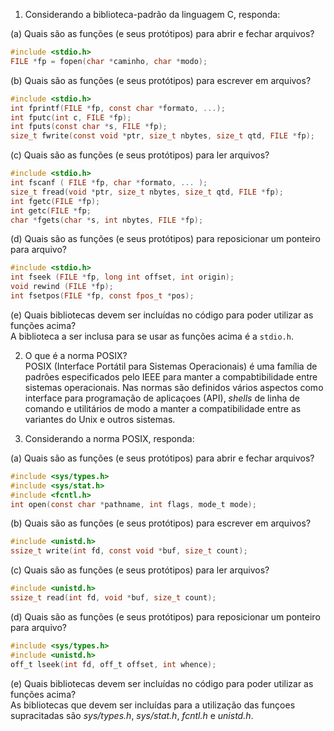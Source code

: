 1. Considerando a biblioteca-padrão da linguagem C, responda:

(a) Quais são as funções (e seus protótipos) para abrir e fechar arquivos?  
```C
#include <stdio.h>
FILE *fp = fopen(char *caminho, char *modo);
```

(b) Quais são as funções (e seus protótipos) para escrever em arquivos?  
```C
#include <stdio.h>
int fprintf(FILE *fp, const char *formato, ...);
int fputc(int c, FILE *fp);
int fputs(const char *s, FILE *fp);
size_t fwrite(const void *ptr, size_t nbytes, size_t qtd, FILE *fp);
```

(c) Quais são as funções (e seus protótipos) para ler arquivos?  
```C
#include <stdio.h>
int fscanf ( FILE *fp, char *formato, ... );
size_t fread(void *ptr, size_t nbytes, size_t qtd, FILE *fp);
int fgetc(FILE *fp);
int getc(FILE *fp;
char *fgets(char *s, int nbytes, FILE *fp);
```

(d) Quais são as funções (e seus protótipos) para reposicionar um ponteiro para arquivo?  
```C
#include <stdio.h>
int fseek (FILE *fp, long int offset, int origin);
void rewind (FILE *fp);
int fsetpos(FILE *fp, const fpos_t *pos);
```

(e) Quais bibliotecas devem ser incluídas no código para poder utilizar as funções acima?  
A biblioteca a ser inclusa para se usar as funções acima é a `stdio.h`.

2. O que é a norma POSIX?  
POSIX (Interface Portátil para Sistemas Operacionais) é uma família de padrões
especificados pelo IEEE para manter a compabtibilidade entre sistemas
operacionais. Nas normas são definidos vários aspectos como interface para
programação de aplicaçoes (API), *shells* de linha de comando e utilitários
de modo a manter a compatibilidade entre as variantes do Unix e outros sistemas.

3. Considerando a norma POSIX, responda:

(a) Quais são as funções (e seus protótipos) para abrir e fechar arquivos?  
```C
#include <sys/types.h>
#include <sys/stat.h>
#include <fcntl.h>
int open(const char *pathname, int flags, mode_t mode);
```

(b) Quais são as funções (e seus protótipos) para escrever em arquivos?  
```C
#include <unistd.h>
ssize_t write(int fd, const void *buf, size_t count);
```

(c) Quais são as funções (e seus protótipos) para ler arquivos?  
```C
#include <unistd.h>
ssize_t read(int fd, void *buf, size_t count);
```

(d) Quais são as funções (e seus protótipos) para reposicionar um ponteiro para arquivo?  
```C
#include <sys/types.h>
#include <unistd.h>
off_t lseek(int fd, off_t offset, int whence);
```

(e) Quais bibliotecas devem ser incluídas no código para poder utilizar as funções acima?  
As bibliotecas que devem ser incluídas para a utilização das funçoes supracitadas
são *sys/types.h*, *sys/stat.h*, *fcntl.h* e *unistd.h*.